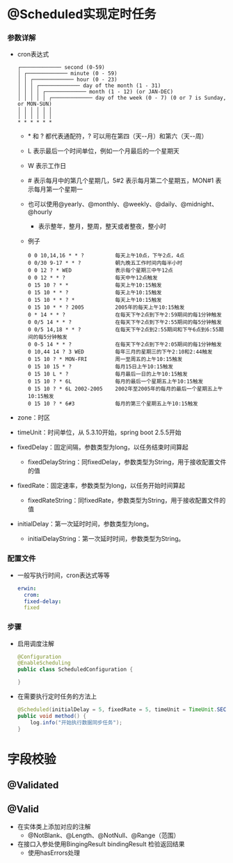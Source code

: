 # @Scheduled实现定时任务

### 参数详解

- cron表达式

  ```text
  ┌───────────── second (0-59)
  │ ┌───────────── minute (0 - 59)
  │ │ ┌───────────── hour (0 - 23)
  │ │ │ ┌───────────── day of the month (1 - 31)
  │ │ │ │ ┌───────────── month (1 - 12) (or JAN-DEC)
  │ │ │ │ │ ┌───────────── day of the week (0 - 7) (0 or 7 is Sunday, or MON-SUN)
  │ │ │ │ │ │
  │ │ │ │ │ │
  * * * * * *
  ```

  - \* 和 ? 都代表通配符，? 可以用在第四（天--月）和第六（天--周）
  - L 表示最后一个时间单位，例如一个月最后的一个星期天
  - W 表示工作日
  - \# 表示每月中的第几个星期几，5#2 表示每月第二个星期五，MON#1 表示每月第一个星期一
  - 也可以使用@yearly、@monthly、@weekly、@daily、@midnight、@hourly
    - 表示整年，整月，整周，整天或者整夜，整小时

  - 例子

    ```
    0 0 10,14,16 * * ?          每天上午10点，下午2点，4点
    0 0/30 9-17 * * ?    		朝九晚五工作时间内每半小时
    0 0 12 ? * WED 				表示每个星期三中午12点
    0 0 12 * * ? 				每天中午12点触发 
    0 15 10 ? * * 				每天上午10:15触发 
    0 15 10 * * ? 				每天上午10:15触发 
    0 15 10 * * ? * 			每天上午10:15触发 
    0 15 10 * * ? 2005 			2005年的每天上午10:15触发 
    0 * 14 * * ? 				在每天下午2点到下午2:59期间的每1分钟触发 
    0 0/5 14 * * ? 				在每天下午2点到下午2:55期间的每5分钟触发 
    0 0/5 14,18 * * ? 			在每天下午2点到2:55期间和下午6点到6:55期间的每5分钟触发 
    0 0-5 14 * * ? 				在每天下午2点到下午2:05期间的每1分钟触发 
    0 10,44 14 ? 3 WED 			每年三月的星期三的下午2:10和2:44触发 
    0 15 10 ? * MON-FRI 		周一至周五的上午10:15触发 
    0 15 10 15 * ? 				每月15日上午10:15触发 
    0 15 10 L * ? 				每月最后一日的上午10:15触发 
    0 15 10 ? * 6L 				每月的最后一个星期五上午10:15触发 
    0 15 10 ? * 6L 2002-2005 	2002年至2005年的每月的最后一个星期五上午10:15触发 
    0 15 10 ? * 6#3 			每月的第三个星期五上午10:15触发
    ```

- zone：时区

- timeUnit：时间单位，从 5.3.10开始，spring boot 2.5.5开始

- fixedDelay：固定间隔，参数类型为long，以任务结束时间算起

  - fixedDelayString：同fixedDelay，参数类型为String，用于接收配置文件的值

- fixedRate：固定速率，参数类型为long，以任务开始时间算起

  - fixedRateString：同fixedRate，参数类型为String，用于接收配置文件的值

- initialDelay：第一次延时时间，参数类型为long。

  - initialDelayString：第一次延时时间，参数类型为String。

### 配置文件

- 一般写执行时间，cron表达式等等

  ```yaml
  erwin:
  	crom: 
  	fixed-delay: 
  	fixed
  ```

  

### 步骤

- 启用调度注解

  ```java
  @Configuration
  @EnableScheduling
  public class ScheduledConfiguration {
  
  }
  ```

- 在需要执行定时任务的方法上

  ```java
  @Scheduled(initialDelay = 5, fixedRate = 5, timeUnit = TimeUnit.SECONDS)
  public void method() {
      log.info("开始执行数据同步任务");
  }
  ```

# 字段校验

## @Validated

## @Valid

- 在实体类上添加对应的注解
  - @NotBlank、@Length、@NotNull、@Range（范围）
- 在接口入参处使用BingingResult bindingResult 检验返回结果
  - 使用hasErrors处理